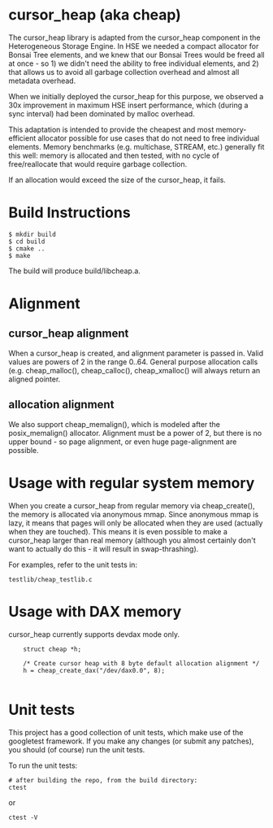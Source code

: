 
# cursor_heap (aka cheap)

The cursor_heap library is adapted from the cursor_heap component in the
Heterogeneous Storage Engine. In HSE we needed a compact allocator for
Bonsai Tree elements, and we knew that our Bonsai Trees would be freed
all at once - so 1) we didn't need the ability to free individual elements,
and 2) that allows us to avoid all garbage collection overhead and almost
all metadata overhead.

When we initially deployed the cursor_heap for this purpose, we observed a
30x improvement in maximum HSE insert performance, which (during a sync
interval) had been dominated by malloc overhead.

This adaptation is intended to provide the cheapest and most memory-efficient
allocator possible for use cases that do not need to free individual elements.
Memory benchmarks (e.g. multichase, STREAM, etc.) generally fit this well:
memory is allocated and then tested, with no cycle of free/reallocate that
would require garbage collection.

If an allocation would exceed the size of the cursor_heap, it fails.

# Build Instructions

```
$ mkdir build
$ cd build
$ cmake ..
$ make
```

The build will produce build/libcheap.a.

# Alignment
## cursor_heap alignment
When a cursor_heap is created, and alignment parameter is passed in.  Valid
values are powers of 2 in the range 0..64.  General purpose allocation calls
(e.g. cheap_malloc(), cheap_calloc(), cheap_xmalloc() will always return
an aligned pointer.

## allocation alignment
We also support cheap_memalign(), which is modeled after the posix_memalign()
allocator.  Alignment must be a power of 2, but there is no upper bound -
so page alignment, or even huge page-alignment are possible.

# Usage with regular system memory

When you create a cursor_heap from regular memory via cheap_create(),
the memory is allocated via anonymous mmap.  Since anonymous mmap is
lazy, it means that pages will only be allocated when they are used
(actually when they are touched).  This means it is even possible to
make a cursor_heap larger than real memory (although you almost certainly
don't want to actually do this - it will result in swap-thrashing).

For examples, refer to the unit tests in:
```
testlib/cheap_testlib.c
```

# Usage with DAX memory

cursor_heap currently supports devdax mode only.
```c:
    struct cheap *h;

    /* Create cursor heap with 8 byte default allocation alignment */
    h = cheap_create_dax("/dev/dax0.0", 8);
    

```

# Unit tests

This project has a good collection of unit tests, which make use of the
googletest framework. If you make any changes (or submit any patches),
you should (of course) run the unit tests.

To run the unit tests:
```
# after building the repo, from the build directory:
ctest
```
or
```
ctest -V
```


